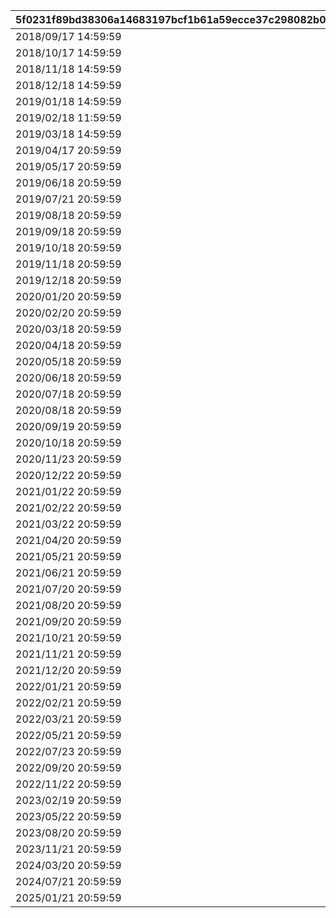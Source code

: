 |5f0231f89bd38306a14683197bcf1b61a59ecce37c298082b0ce9bf1c130b39f|03060c4f0831a7f516cfb25d775566ed27de7a2b25a68debf24a91d6f5abd18a|451e2014a967a1e820464ce050745d970bbe4ee348329a70e07f05516951d49d|3012ea8ba64bc2bea098eaab5d798f2360fcd54e8c62fb9487594c77ece1db15|c77c1a490e8df2a17df9f9e121e586591be147c4a2d9d052bc7f9e50e63cbd6d|55c5878840a1d2c683aca93c43535fe073b5090480ccc36eba79d45f8ab70702|cfd602699cd9ccc478f03033081ad12f1a125f4875426e7034d793786cfec92f|
| --- | --- | --- | --- | --- | --- | --- |
|2018/09/17 14:59:59|2018/09/18 14:59:59|2018/09/18 5:00:00|1|1001|2018/09/13 12:00:00|7001000|
|2018/10/17 14:59:59|2018/10/18 14:59:59|2018/10/18 5:00:00|2|1002|2018/10/13 12:00:00|7002000|
|2018/11/18 14:59:59|2018/11/19 14:59:59|2018/11/19 5:00:00|3|1003|2018/11/14 12:00:00|7003000|
|2018/12/18 14:59:59|2018/12/19 14:59:59|2018/12/19 5:00:00|4|1004|2018/12/14 12:00:00|7003003|
|2019/01/18 14:59:59|2019/01/19 14:59:59|2019/01/19 5:00:00|5|1005|2019/01/14 12:00:00|7004000|
|2019/02/18 11:59:59|2019/02/19 11:59:59|2019/02/19 5:00:00|6|1006|2019/02/14 15:00:00|7004003|
|2019/03/18 14:59:59|2019/03/19 14:59:59|2019/03/19 5:00:00|7|1007|2019/03/14 12:00:00|7005000|
|2019/04/17 20:59:59|2019/04/18 20:59:59|2019/04/18 5:00:00|8|1008|2019/04/13 12:00:00|7005003|
|2019/05/17 20:59:59|2019/05/18 20:59:59|2019/05/18 5:00:00|9|1009|2019/05/13 12:00:00|7006000|
|2019/06/18 20:59:59|2019/06/19 20:59:59|2019/06/19 5:00:00|10|1010|2019/06/14 12:00:00|7006003|
|2019/07/21 20:59:59|2019/07/22 20:59:59|2019/07/22 5:00:00|11|1011|2019/07/15 12:00:00|7007000|
|2019/08/18 20:59:59|2019/08/19 20:59:59|2019/08/19 5:00:00|12|1012|2019/08/14 10:00:00|7007003|
|2019/09/18 20:59:59|2019/09/19 20:59:59|2019/09/19 5:00:00|13|1013|2019/09/14 12:00:00|7008000|
|2019/10/18 20:59:59|2019/10/19 20:59:59|2019/10/19 5:00:00|14|1014|2019/10/14 12:00:00|7008003|
|2019/11/18 20:59:59|2019/11/19 20:59:59|2019/11/19 5:00:00|15|1015|2019/11/14 12:00:00|7009000|
|2019/12/18 20:59:59|2019/12/19 20:59:59|2019/12/19 5:00:00|16|1016|2019/12/14 12:00:00|7009003|
|2020/01/20 20:59:59|2020/01/21 20:59:59|2020/01/21 5:00:00|17|1017|2020/01/14 12:00:00|7010000|
|2020/02/20 20:59:59|2020/02/21 20:59:59|2020/02/21 5:00:00|18|1018|2020/02/14 12:00:00|7010003|
|2020/03/18 20:59:59|2020/03/19 20:59:59|2020/03/19 5:00:00|19|1019|2020/03/12 12:00:00|7011000|
|2020/04/18 20:59:59|2020/04/19 20:59:59|2020/04/19 5:00:00|20|1020|2020/04/14 12:00:00|7011003|
|2020/05/18 20:59:59|2020/05/19 20:59:59|2020/05/19 5:00:00|21|1021|2020/05/14 12:00:00|7012000|
|2020/06/18 20:59:59|2020/06/19 20:59:59|2020/06/19 5:00:00|22|1022|2020/06/14 12:00:00|7012003|
|2020/07/18 20:59:59|2020/07/19 20:59:59|2020/07/19 5:00:00|23|1023|2020/07/14 12:00:00|7013000|
|2020/08/18 20:59:59|2020/08/19 20:59:59|2020/08/19 5:00:00|24|1024|2020/08/14 12:00:00|7013003|
|2020/09/19 20:59:59|2020/09/20 20:59:59|2020/09/20 5:00:00|25|1025|2020/09/15 12:00:00|7014000|
|2020/10/18 20:59:59|2020/10/19 20:59:59|2020/10/19 5:00:00|26|1026|2020/10/14 12:00:00|7014003|
|2020/11/23 20:59:59|2020/11/24 20:59:59|2020/11/24 5:00:00|27|1027|2020/11/18 12:00:00|7015000|
|2020/12/22 20:59:59|2020/12/23 20:59:59|2020/12/23 5:00:00|28|1028|2020/12/18 12:00:00|7015003|
|2021/01/22 20:59:59|2021/01/23 20:59:59|2021/01/23 5:00:00|29|1029|2021/01/18 12:00:00|7016000|
|2021/02/22 20:59:59|2021/02/23 20:59:59|2021/02/23 5:00:00|30|1030|2021/02/18 12:00:00|7016003|
|2021/03/22 20:59:59|2021/03/23 20:59:59|2021/03/23 5:00:00|31|1031|2021/03/18 12:00:00|7017000|
|2021/04/20 20:59:59|2021/04/21 20:59:59|2021/04/21 5:00:00|32|1032|2021/04/16 12:00:00|7017003|
|2021/05/21 20:59:59|2021/05/22 20:59:59|2021/05/22 5:00:00|33|1033|2021/05/17 12:00:00|7018000|
|2021/06/21 20:59:59|2021/06/22 20:59:59|2021/06/22 5:00:00|34|1034|2021/06/17 12:00:00|7018003|
|2021/07/20 20:59:59|2021/07/21 20:59:59|2021/07/21 5:00:00|35|1035|2021/07/16 12:00:00|7019000|
|2021/08/20 20:59:59|2021/08/21 20:59:59|2021/08/21 5:00:00|36|1036|2021/08/16 12:00:00|7019003|
|2021/09/20 20:59:59|2021/09/21 20:59:59|2021/09/21 5:00:00|37|1037|2021/09/16 12:00:00|7020000|
|2021/10/21 20:59:59|2021/10/22 20:59:59|2021/10/22 5:00:00|38|1038|2021/10/17 12:00:00|7020003|
|2021/11/21 20:59:59|2021/11/22 20:59:59|2021/11/22 5:00:00|39|1039|2021/11/17 12:00:00|7021000|
|2021/12/20 20:59:59|2021/12/21 20:59:59|2021/12/21 5:00:00|40|1040|2021/12/16 12:00:00|7021003|
|2022/01/21 20:59:59|2022/01/22 20:59:59|2022/01/22 5:00:00|41|1041|2022/01/17 12:00:00|7022000|
|2022/02/21 20:59:59|2022/02/22 20:59:59|2022/02/22 5:00:00|42|1042|2022/02/17 12:00:00|7022003|
|2022/03/21 20:59:59|2022/03/22 20:59:59|2022/03/22 5:00:00|43|1043|2022/03/17 12:00:00|7023000|
|2022/05/21 20:59:59|2022/05/22 20:59:59|2022/05/22 5:00:00|44|1044|2022/05/17 12:00:00|7023003|
|2022/07/23 20:59:59|2022/07/24 20:59:59|2022/07/24 5:00:00|45|1045|2022/07/19 13:00:00|7024000|
|2022/09/20 20:59:59|2022/09/21 20:59:59|2022/09/21 5:00:00|46|1046|2022/09/16 12:00:00|7024003|
|2022/11/22 20:59:59|2022/11/23 20:59:59|2022/11/23 5:00:00|47|1047|2022/11/18 12:00:00|7025000|
|2023/02/19 20:59:59|2023/02/20 20:59:59|2023/02/20 5:00:00|48|1048|2023/02/15 15:00:00|7025003|
|2023/05/22 20:59:59|2023/05/23 20:59:59|2023/05/23 5:00:00|49|1049|2023/05/18 12:00:00|7026000|
|2023/08/20 20:59:59|2023/08/21 20:59:59|2023/08/21 5:00:00|50|1050|2023/08/16 12:00:00|7026003|
|2023/11/21 20:59:59|2023/11/22 20:59:59|2023/11/22 5:00:00|51|1051|2023/11/17 12:00:00|7027000|
|2024/03/20 20:59:59|2024/03/21 20:59:59|2024/03/21 5:00:00|52|1052|2024/03/16 12:00:00|7027003|
|2024/07/21 20:59:59|2024/07/22 20:59:59|2024/07/22 5:00:00|53|1053|2024/07/17 12:00:00|7028000|
|2025/01/21 20:59:59|2025/01/22 20:59:59|2025/01/22 5:00:00|54|1054|2025/01/17 12:00:00|7028003|